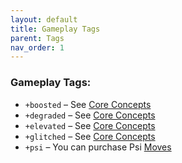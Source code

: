```yaml
---
layout: default
title: Gameplay Tags
parent: Tags
nav_order: 1
---
```


### **Gameplay Tags:**

- `+boosted` – See [Core Concepts](/content/rules/coreconcepts)  
- `+degraded` – See [Core Concepts](/content/rules/coreconcepts)  
- `+elevated` – See [Core Concepts](/content/rules/coreconcepts)  
- `+glitched` – See [Core Concepts](/content/rules/coreconcepts)  
- `+psi` – You can purchase Psi [Moves](/content/moves/psi)  
